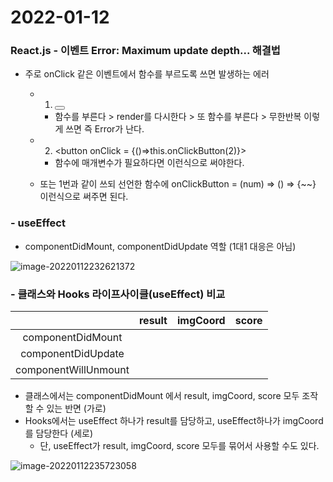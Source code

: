 # 2022-01-12

### React.js - 이벤트 Error: Maximum update depth... 해결법

- 주로 onClick 같은 이벤트에서 함수를 부르도록 쓰면 발생하는 에러

  - 1. <button onClick = {this.onClickButton(2)}>

    - 함수를 부른다 > render를 다시한다 > 또 함수를 부른다 > 무한반복 이렇게 쓰면 즉 Error가 난다.

  - 2. <button onClick = {()=>this.onClickButton(2)}>

    - 함수에 매개변수가 필요하다면 이런식으로 써야한다.

  - 또는 1번과 같이 쓰되 선언한 함수에 onClickButton = (num) => () => {~~} 이런식으로 써주면 된다. 



### - useEffect

- componentDidMount, componentDidUpdate 역할 (1대1 대응은 아님)

![image-20220112232621372](C:\Users\SSAFY\AppData\Roaming\Typora\typora-user-images\image-20220112232621372.png)





### - 클래스와 Hooks 라이프사이클(useEffect) 비교

|                      | result | imgCoord | score |
| :------------------: | :----: | :------: | :---: |
|  componentDidMount   |        |          |       |
|  componentDidUpdate  |        |          |       |
| componentWillUnmount |        |          |       |

- 클래스에서는 componentDidMount 에서 result, imgCoord, score 모두 조작할 수 있는 반면 (가로)
- Hooks에서는 useEffect 하나가 result를 담당하고, useEffect하나가 imgCoord를 담당한다 (세로)
  - 단, useEffect가 result, imgCoord, score 모두를 묶어서 사용할 수도 있다.

![image-20220112235723058](C:\Users\SSAFY\AppData\Roaming\Typora\typora-user-images\image-20220112235723058.png)



### 
